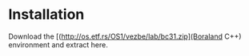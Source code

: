 # Installation

Download the [(http://os.etf.rs/OS1/vezbe/lab/bc31.zip](Boraland C++) environment and extract here.
